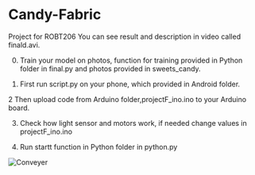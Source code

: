 # Candy-Fabric
Project for ROBT206
You can see result and description in video called finald.avi.

0. Train your model on photos, function for training provided in Python folder in final.py and photos provided in sweets_candy.

1. First run script.py on your phone, which provided in Android folder.

2  Then upload code from Arduino folder,projectF_ino.ino to your Arduino board.

3. Check how light sensor and motors work, if needed change values in projectF_ino.ino

4. Run startt function in Python folder in python.py

![Conveyer](https://github.com/Etzelkut/Candy-Fabric/blob/master/got.gif)
